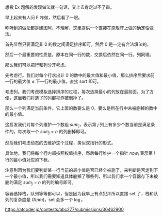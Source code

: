 想投 Ex 题解的发现做法就一句话，交上去肯定过不了审。

早上起来有人问 F 咋做，然后看了一眼。

咋听到的做法都是建图阿，不理解，这里提供一个直接在原矩阵上做的确定性做法。

首先显然只要满足非 0 的数之间满足排序即可，然后 0 是一定有合法填法的。

然后一个最重要的性质是，原本在同一行的数，交换后依然在同一行。列同理。

那么我们可以把行和列分开考虑。

先考虑行。我们对每个行求出非 0 的数中的最大值和最小值，那么排序后要求前一行的最大值 $\le$ 下一行的最小值。直接 sort 即可。

考虑列。我们考虑模拟选择排序的过程，每次选择最小的列放在最前面。为了方便，这里我们将选了的列都视作被删掉了。

那么一个列满足当前条件，它上面的数要么是 0，要么是所在行中未被删掉的数中的最小值。

这启发我们对每个列维护一个数组 $sum_j$，表示第 $j$ 列上有多少个数当前是满足条件的，每次取一个 $sum_j=n$ 的列删掉即可。

然后我们考虑动态的去维护这个过程，类似双指针的形式。

具体地，我们将每个行内部按照权值排序，然后每行维护一个指针 $now_i$ 表示第 $i$ 行的最小值对应的下标。

注意到因为我们要判断某一行当前的最小值是否已经全被删了，来判断是否走到下一个最小值，所以我们需要知道具体删掉了哪些列，所以我们拿一个容器存下未被删的满足 $sum_j=n$ 的列的编号即可。

容器选择栈，队列等等都可以，但是因为我早上有点犯浑所以直接 set 了，栈和队列的复杂度是 $O(nm)$，set 会多一个 $\log$。

https://atcoder.jp/contests/abc277/submissions/36462900